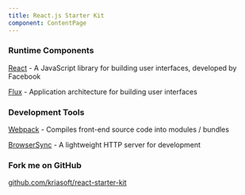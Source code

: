 ```yaml
---
title: React.js Starter Kit
component: ContentPage
---
```


### Runtime Components

[React](https://facebook.github.io/react/) - A JavaScript library for building user interfaces, developed by Facebook

[Flux](http://facebook.github.io/flux/) - Application architecture for building user interfaces

### Development Tools

[Webpack](http://webpack.github.io/) - Compiles front-end source code into modules / bundles

[BrowserSync](http://www.browsersync.io/) - A lightweight HTTP server for development

### Fork me on GitHub

[github.com/kriasoft/react-starter-kit](https://github.com/kriasoft/react-starter-kit)
